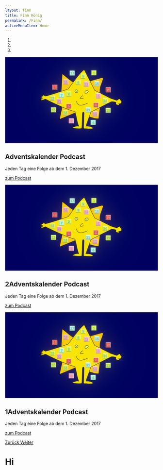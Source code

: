 ```yaml
---
layout: finn
title: Finn König
permalink: /Finn/
activeMenuItem: Home
---
```

<div id="myCarousel" class="cFull carousel slide" data-ride="carousel">
        <ol class="carousel-indicators">
          <li data-target="#myCarousel" data-slide-to="0" class=""></li>
          <li data-target="#myCarousel" data-slide-to="1" class="active"></li>
          <li data-target="#myCarousel" data-slide-to="2" class=""></li>
        </ol>
        <div class="carousel-inner">
            <div class="carousel-item">
            <img class="sl3 d-block w-100" src="/src/img/adventstern.jpg" alt="Adventskalender Podcast">
            <div class="container">
              <div class="carousel-caption text-right">
                <h2>Adventskalender Podcast</h2>
                      <p>Jeden Tag eine Folge ab dem 1. Dezember 2017</p>
                <p><a class="btn btn-lg btn-primary" href="/Finn/advent/" role="button">zum Podcast</a></p>
              </div>
            </div>
          </div>
        </div>
        <div class="carousel-inner">
            <div class="carousel-item">
            <img class="sl1 d-block w-100" src="/src/img/adventstern.jpg" alt="Adventskalender Podcast">
            <div class="container">
              <div class="carousel-caption text-right">
                <h2>2Adventskalender Podcast</h2>
                      <p>Jeden Tag eine Folge ab dem 1. Dezember 2017</p>
                <p><a class="btn btn-lg btn-primary" href="/Finn/advent/" role="button">zum Podcast</a></p>
              </div>
            </div>
          </div>
        </div>
        <div class="carousel-inner">
            <div class="carousel-item">
            <img class="sl2 d-block w-100" src="/src/img/adventstern.jpg" alt="Adventskalender Podcast">
            <div class="container">
              <div class="carousel-caption text-right">
                <h2>1Adventskalender Podcast</h2>
                      <p>Jeden Tag eine Folge ab dem 1. Dezember 2017</p>
                <p><a class="btn btn-lg btn-primary" href="/Finn/advent/" role="button">zum Podcast</a></p>
              </div>
            </div>
          </div>
        </div>
        <a class="carousel-control-prev" href="#myCarousel" role="button" data-slide="prev">
          <span class="carousel-control-prev-icon" aria-hidden="true"></span>
          <span class="sr-only">Zurück</span>
        </a>
        <a class="carousel-control-next" href="#myCarousel" role="button" data-slide="next">
          <span class="carousel-control-next-icon" aria-hidden="true"></span>
          <span class="sr-only">Weiter</span>
     </a>
 </div>


# Hi





<br><br>
